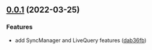 ## [0.0.1](https://github.com/darrachequesne/idb/releases/tag/0.0.1) (2022-03-25)


### Features

* add SyncManager and LiveQuery features ([dab36fb](https://github.com/darrachequesne/idb/commit/dab36fb1000bc40d70988d5292f434601fa9fff0))
